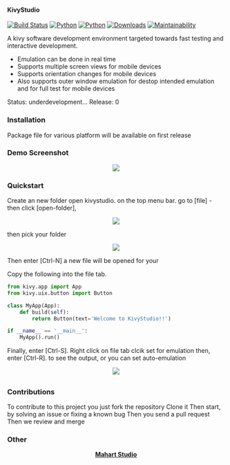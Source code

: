 #### KivyStudio
<!-- ![KivyStudio](https://raw.githubusercontent.com/MichaelStott/KivMob/master/demo/assets/kivmob-title.png) -->

[![Build Status](https://travis-ci.com/MichaelStott/KivMob.svg?branch=master)](https://travis-ci.com/MichaelStott/KivMob)
[![Python](https://img.shields.io/badge/python-2-green.svg)](https://www.python.org/downloads/release/python-270/)
[![Python](https://img.shields.io/badge/python-3-green.svg)](https://www.python.org/downloads/release/python-270/)
[![Downloads](https://pepy.tech/badge/kivmob)](https://pepy.tech/project/kivmob)
[![Maintainability](https://api.codeclimate.com/v1/badges/add8cd9bd9600d898b79/maintainability)](https://codeclimate.com/github/MichaelStott/KivMob/maintainability)

A kivy software development environment targeted towards fast testing and interactive development.

  - Emulation can be done in real time
  - Supports multiple screen views for mobile devices
  - Supports orientation changes for mobile devices
  - Also supports outer window emulation for destop intended emulation and for full test for mobile devices

Status: underdevelopment...                  Release: 0


### Installation

Package file for various platform will be available on first release


### Demo Screenshot
<p align="center">
  <img src="https://raw.githubusercontent.com/mahart-studio/kivystudio/master/showcase/Screenshot(1).png">
</p>

### Quickstart

Create an new folder
open kivystudio.
on the top menu bar.
go to [file] - then click [open-folder],

<p align="center">
  <img src="https://raw.githubusercontent.com/mahart-studio/kivystudio/master/showcase/Screenshot(2).png">
</p>

then pick your folder

<p align="center">
  <img src="https://raw.githubusercontent.com/mahart-studio/kivystudio/master/showcase/Screenshot(3).png">
</p>

Then enter [Ctrl-N] a new file will be opened for your


Copy the following into the file tab.
```python
from kivy.app import App
from kivy.uix.button import Button

class MyApp(App):
	def build(self):
		return Button(text='Welcome to KivyStudio!!')

if __name__ == '__main__':
	MyApp().run()
```

Finally, enter [Ctrl-S].
Right click on file tab
clcik set for emulation
then, enter [Ctrl-R]. to see the output,
or you can set auto-emulation

<p align="center">
  <img src="https://raw.githubusercontent.com/mahart-studio/kivystudio/master/showcase/Screenshot(4).png">
</p>

##
### Contributions
To contribute to this project
you just fork the repository
Clone it
Then start, by solving an issue or fixing a known bug
Then you send a pull request
Then we review and merge

### Other

<!-- Links pertinent to README -->
[KivyStudio]: <https://mahartstudio.com/kivystudio/>
[Kivy]: <https://kivy.org/>
[Mahart Studio]: <https://github.com/mahart-studio/>

<!-- App showcase author links -->
<p align="center">
    <a href='<https://mahartstudio.com>'> <b>Mahart Studio</b> </a>
</p>

[avour]: <https://github.com/avour>
[solomon]: <https://github.com/solomon1999>
[curiouspaul1]: <https://github.com/curiouspaul1>


